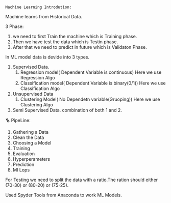                                                                        Machine Learning Introdution:


Machine learns from Historical Data.


3 Phase:

1.  we need to first Train the machine which is Training phase.
2.  Then we have test the data which is Testin phase.
3.  After that we need to predict in future which is Validaton Phase.


In ML model data is devide into  3 types.
1.  Supervised Data.
      1. Regression model( Dependent Variable is continuous)
             Here we use Regression Algo
      2. Classification model( Dependent Variable is binary(0/1))
             Here we use Classification Algo
2.  Unsupervised Data
      1. Clustering Model( No Dependetn variable(Gruoping))
             Here we use Clustering Algo
3.  Semi Supervised Data.
          combination of both 1 and 2.


🪜 PipeLine:
   1. Gathering a Data
   2. Clean the Data
   3. Choosing a Model
   4. Training
   5. Evaluation
   6. Hyperperameters
   7. Prediction
   8. Ml Lops


For Testing we need to split the data with a ratio.The ration should either (70-30) or (80-20) or (75-25).

Used Spyder Tools from Anaconda to work ML Models.
 
